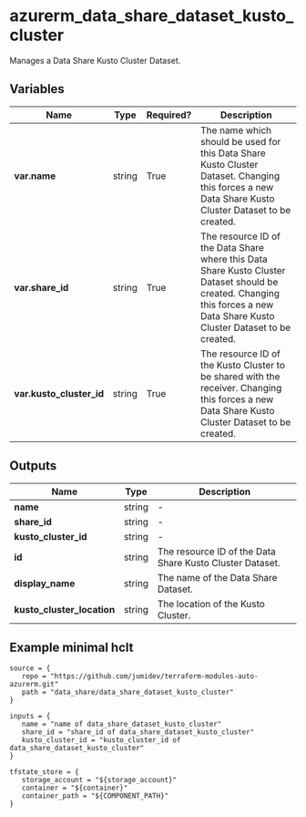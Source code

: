 # azurerm_data_share_dataset_kusto_cluster

Manages a Data Share Kusto Cluster Dataset.

## Variables

| Name | Type | Required? |  Description |
| ---- | ---- | --------- |  ----------- |
| **var.name** | string | True | The name which should be used for this Data Share Kusto Cluster Dataset. Changing this forces a new Data Share Kusto Cluster Dataset to be created. | 
| **var.share_id** | string | True | The resource ID of the Data Share where this Data Share Kusto Cluster Dataset should be created. Changing this forces a new Data Share Kusto Cluster Dataset to be created. | 
| **var.kusto_cluster_id** | string | True | The resource ID of the Kusto Cluster to be shared with the receiver. Changing this forces a new Data Share Kusto Cluster Dataset to be created. | 



## Outputs

| Name | Type | Description |
| ---- | ---- | --------- | 
| **name** | string  | - | 
| **share_id** | string  | - | 
| **kusto_cluster_id** | string  | - | 
| **id** | string  | The resource ID of the Data Share Kusto Cluster Dataset. | 
| **display_name** | string  | The name of the Data Share Dataset. | 
| **kusto_cluster_location** | string  | The location of the Kusto Cluster. | 

## Example minimal hclt

```hcl
source = {
   repo = "https://github.com/jumidev/terraform-modules-auto-azurerm.git" 
   path = "data_share/data_share_dataset_kusto_cluster" 
}

inputs = {
   name = "name of data_share_dataset_kusto_cluster" 
   share_id = "share_id of data_share_dataset_kusto_cluster" 
   kusto_cluster_id = "kusto_cluster_id of data_share_dataset_kusto_cluster" 
}

tfstate_store = {
   storage_account = "${storage_account}" 
   container = "${container}" 
   container_path = "${COMPONENT_PATH}" 
}


```